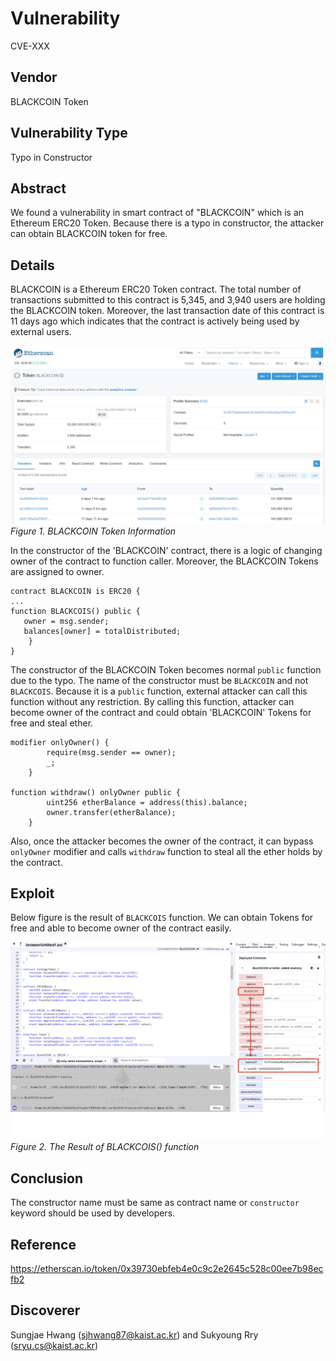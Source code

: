 # Vulnerability
CVE-XXX

## Vendor
BLACKCOIN Token

## Vulnerability Type
Typo in Constructor

## Abstract
We found a vulnerability in smart contract of "BLACKCOIN" which is an Ethereum ERC20 Token. Because there is a typo in constructor, the attacker can obtain BLACKCOIN token for free.

## Details
BLACKCOIN is a Ethereum ERC20 Token contract. The total number of transactions submitted to this contract is 5,345, and 3,940 users are holding the BLACKCOIN token.
Moreover, the last transaction date of this contract is 11 days ago which indicates that the contract is actively being used by external users.

![](./img/black_1.png)
  *Figure 1. BLACKCOIN Token Information*

In the constructor of the 'BLACKCOIN' contract, there is a logic of changing owner of the contract to function caller.
Moreover, the BLACKCOIN Tokens are assigned to owner. 

```
contract BLACKCOIN is ERC20 {
...
function BLACKCOIS() public {
   owner = msg.sender;
   balances[owner] = totalDistributed;
    }
}
```
 The constructor of the BLACKCOIN Token becomes normal `public` function due to the typo. The name of the constructor must be `BLACKCOIN` and not `BLACKCOIS`. Because it is a `public` function, external attacker can call this function without any restriction.
By calling this function, attacker can become owner of the contract and could obtain 'BLACKCOIN' Tokens for free and steal ether.
  
```
modifier onlyOwner() {
        require(msg.sender == owner);
        _;
    }

function withdraw() onlyOwner public {
        uint256 etherBalance = address(this).balance;
        owner.transfer(etherBalance);
    }
```
Also, once the attacker becomes the owner of the contract, it can bypass `onlyOwner` modifier and calls `withdraw` function to steal all the ether holds by the contract.

## Exploit

  Below figure is the result of `BLACKCOIS` function. We can obtain Tokens for free and able to become owner of the contract easily.

  ![](./img/black_2.png)
  *Figure 2. The Result of BLACKCOIS() function*

## Conclusion
The constructor name must be same as contract name or `constructor` keyword should be used by developers.

## Reference
https://etherscan.io/token/0x39730ebfeb4e0c9c2e2645c528c00ee7b98ecfb2

## Discoverer
Sungjae Hwang (sjhwang87@kaist.ac.kr) and Sukyoung Rry (sryu.cs@kaist.ac.kr)